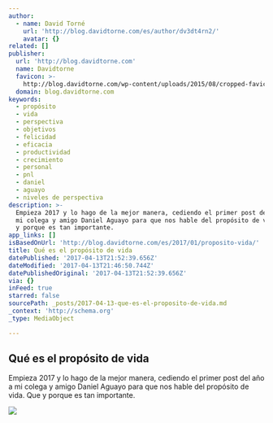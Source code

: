 ```yaml
---
author:
  - name: David Torné
    url: 'http://blog.davidtorne.com/es/author/dv3dt4rn2/'
    avatar: {}
related: []
publisher:
  url: 'http://blog.davidtorne.com'
  name: Davidtorne
  favicon: >-
    http://blog.davidtorne.com/wp-content/uploads/2015/08/cropped-favico-192x192.png
  domain: blog.davidtorne.com
keywords:
  - propósito
  - vida
  - perspectiva
  - objetivos
  - felicidad
  - eficacia
  - productividad
  - crecimiento
  - personal
  - pnl
  - daniel
  - aguayo
  - niveles de perspectiva
description: >-
  Empieza 2017 y lo hago de la mejor manera, cediendo el primer post del año a
  mi colega y amigo Daniel Aguayo para que nos hable del propósito de vida. Que
  y porque es tan importante.
app_links: []
isBasedOnUrl: 'http://blog.davidtorne.com/es/2017/01/proposito-vida/'
title: Qué es el propósito de vida
datePublished: '2017-04-13T21:52:39.656Z'
dateModified: '2017-04-13T21:46:50.744Z'
datePublishedOriginal: '2017-04-13T21:52:39.656Z'
via: {}
inFeed: true
starred: false
sourcePath: _posts/2017-04-13-que-es-el-proposito-de-vida.md
_context: 'http://schema.org'
_type: MediaObject

---
```

<article style=""><h1>Qué es el propósito de vida</h1><p>Empieza 2017 y lo hago de la mejor manera, cediendo el primer post del año a mi colega y amigo Daniel Aguayo para que nos hable del propósito de vida. Que y porque es tan importante.</p><img src="http://blog.davidtorne.com/wp-content/uploads/2017/01/propvida.jpg" /></article>